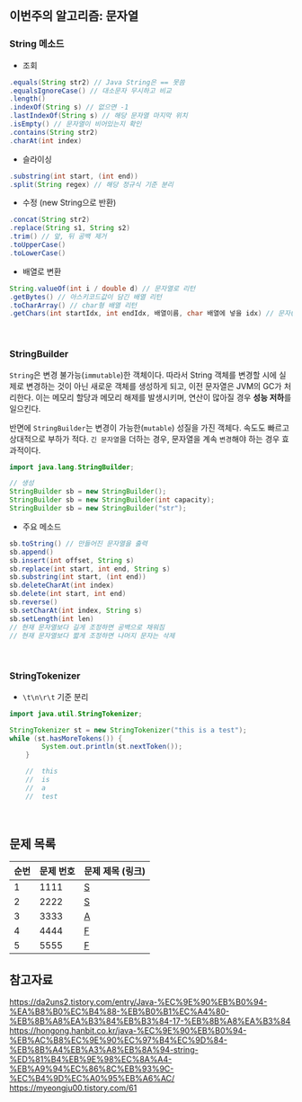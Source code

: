 ## 이번주의 알고리즘: 문자열

### String 메소드
- 조회

```java
.equals(String str2) // Java String은 == 못씀
.equalsIgnoreCase() // 대소문자 무시하고 비교
.length()
.indexOf(String s) // 없으면 -1
.lastIndexOf(String s) // 해당 문자열 마지막 위치
.isEmpty() // 문자열이 비어있는지 확인
.contains(String str2)
.charAt(int index)

```

- 슬라이싱
```java
.substring(int start, (int end))
.split(String regex) // 해당 정규식 기준 분리
```

- 수정 (new String으로 반환)

```java
.concat(String str2)
.replace(String s1, String s2)
.trim() // 앞, 뒤 공백 제거
.toUpperCase()
.toLowerCase()
```

- 배열로 변환
```java
String.valueOf(int i / double d) // 문자열로 리턴
.getBytes() // 아스키코드값이 담긴 배열 리턴
.toCharArray() // char형 배열 리턴
.getChars(int startIdx, int endIdx, 배열이름, char 배열에 넣을 idx) // 문자(char) 배열로 복사 
```

<br>

### StringBuilder 
`String`은 변경 불가능(`immutable`)한 객체이다. 따라서 String 객체를 변경할 시에 실제로 변경하는 것이 아닌 새로운 객체를 생성하게 되고, 이전 문자열은 JVM의 GC가 처리한다. 이는 메모리 할당과 메모리 해제를 발생시키며, 연산이 많아질 경우 **성능 저하**를 일으킨다.

반면에 `StringBuilder`는 변경이 가능한(`mutable`) 성질을 가진 객체다. 속도도 빠르고 상대적으로 부하가 적다. `긴 문자열`을 더하는 경우, 문자열을 계속 `변경`해야 하는 경우 효과적이다.

```java
import java.lang.StringBuilder;

// 생성
StringBuilder sb = new StringBuilder();
StringBuilder sb = new StringBuilder(int capacity);
StringBuilder sb = new StringBuilder("str");

```

- 주요 메소드
```java
sb.toString() // 만들어진 문자열을 출력
sb.append()
sb.insert(int offset, String s)
sb.replace(int start, int end, String s)
sb.substring(int start, (int end))
sb.deleteCharAt(int index)
sb.delete(int start, int end)
sb.reverse()
sb.setCharAt(int index, String s)
sb.setLength(int len)
// 현재 문자열보다 길게 조정하면 공백으로 채워짐
// 현재 문자열보다 짧게 조정하면 나머지 문자는 삭제
```

<br>


### StringTokenizer
- `\t\n\r\t` 기준 분리
```java
import java.util.StringTokenizer;

StringTokenizer st = new StringTokenizer("this is a test");
while (st.hasMoreTokens()) {
        System.out.println(st.nextToken());
    }

    //  this
    //  is
    //  a
    //  test

```


<br>


## 문제 목록

| **순번** | **문제 번호** | **문제 제목 (링크)** | 
| -------- | -------- | -------- | 
| 1 | 1111 | [S](https://www.acmicpc.net/problem/2557) |
| 2 | 2222 | [S](https://www.acmicpc.net/problem/10699) |
| 3 | 3333 | [A](https://www.acmicpc.net/problem/7287) |
| 4 | 4444 | [F](https://www.acmicpc.net/problem/10171) |
| 5 | 5555 | [F](https://www.acmicpc.net/problem/10172) |


## 참고자료
https://da2uns2.tistory.com/entry/Java-%EC%9E%90%EB%B0%94-%EA%B8%B0%EC%B4%88-%EB%B0%B1%EC%A4%80-%EB%8B%A8%EA%B3%84%EB%B3%84-17-%EB%8B%A8%EA%B3%84
https://hongong.hanbit.co.kr/java-%EC%9E%90%EB%B0%94-%EB%AC%B8%EC%9E%90%EC%97%B4%EC%9D%84-%EB%8B%A4%EB%A3%A8%EB%8A%94-string-%ED%81%B4%EB%9E%98%EC%8A%A4-%EB%A9%94%EC%86%8C%EB%93%9C-%EC%B4%9D%EC%A0%95%EB%A6%AC/
https://myeongju00.tistory.com/61